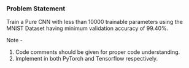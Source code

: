### Problem Statement

Train a Pure CNN with less than 10000 trainable parameters using the MNIST
Dataset having minimum validation accuracy of 99.40%.

Note -
1. Code comments should be given for proper code understanding.
2. Implement in both PyTorch and Tensorflow respectively.